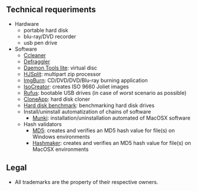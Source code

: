 ## Technical requeriments ##

* Hardware
    - portable hard disk
    - blu-ray/DVD recorder
    - usb pen drive
* Software
     - [Ccleaner](https://www.ccleaner.com/)
     - [Defraggler](https://www.ccleaner.com/defraggler)
     - [Daemon Tools lite](https://www.daemon-tools.cc/products/dtLite): virtual disc
     - [HJSplit](http://www.hjsplit.org/): multipart zip processor
    - [ImgBurn](http://www.imgburn.com/): CD/DVD/DVD/Blu-ray burning application
    - [IsoCreator](https://sourceforge.net/projects/iso-creator-cs/): creates ISO 9660 Joliet images
    - [Rufus](https://rufus.ie/): bootable USB drives (in case of *worst* scenario as possible)
    - [CloneApp](http://www.mirinsoft.com/index.php/download/viewdownload/39-cloneapp/180-cloneapp-portable): hard disk cloner
    - [Hard disk benchmark](https://hdd.userbenchmark.com/Software): benchmarking hard disk drives
    - Install/uninstall automatization of chains of software
         - [Munki](https://www.munki.org/munki/): installation/uninstallation automated of MacOSX software
    - Hash validators
         - [MD5](https://github.com/mhmdkrmabd/md5-app/releases): creates and verifies an MD5 hash value for file(s) on Windows environments
         - [Hashmaker](https://itunes.apple.com/us/app/hashmaker/id509733654?mt=12): creates and verifies an MD5 hash value for file(s) on MacOSX environments

## Legal ##

* All trademarks are the property of their respective owners.